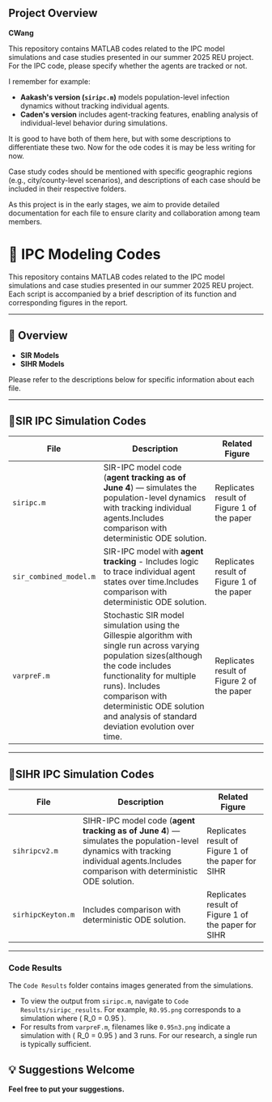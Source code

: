 ## Project Overview
**CWang**

This repository contains MATLAB codes related to the IPC model simulations and case studies presented in our summer 2025 REU project. For the IPC code, please specify whether the agents are tracked or not.

I remember for example:
- **Aakash's version (`siripc.m`)** models population-level infection dynamics without tracking individual agents.
- **Caden's version** includes agent-tracking features, enabling analysis of individual-level behavior during simulations.

It is good to have both of them here, but with some descriptions to differentiate these two. Now for the ode codes it is may be less writing for now. 

Case study codes should be mentioned with specific geographic regions (e.g., city/county-level scenarios), and descriptions of each case should be included in their respective folders.

As this project is in the early stages, we aim to provide detailed documentation for each file to ensure clarity and collaboration among team members.

# 📁 IPC Modeling Codes

This repository contains MATLAB codes related to the IPC model simulations and case studies presented in our summer 2025 REU project. Each script is accompanied by a brief description of its function and corresponding figures in the report.

---
## 📌 Overview

- **SIR Models** 
- **SIHR Models** 


Please refer to the descriptions below for specific information about each file.

---

## 🚀SIR IPC Simulation Codes

| File | Description | Related Figure |
|------|-------------|----------------|
| `siripc.m` | SIR-IPC model code (**agent tracking as of June 4**) — simulates the population-level dynamics with tracking individual agents.Includes comparison with deterministic ODE solution. |Replicates result of Figure 1 of the paper|
| `sir_combined_model.m` | SIR-IPC model with **agent tracking** - Includes logic to trace individual agent states over time.Includes comparison with deterministic ODE solution. | Replicates result of Figure 1 of the paper|
| `varpreF.m` | Stochastic SIR model simulation using the Gillespie algorithm with single run across varying population sizes(although the code includes functionality for multiple runs). Includes comparison with deterministic ODE solution and analysis of standard deviation evolution over time. |Replicates result of Figure 2 of the paper|


---

## 🚀SIHR IPC Simulation Codes

| File | Description | Related Figure |
|------|-------------|----------------|
| `sihripcv2.m` | SIHR-IPC model code (**agent tracking as of June 4**) — simulates the population-level dynamics with tracking individual agents.Includes comparison with deterministic ODE solution. |Replicates result of Figure 1 of the paper for SIHR|
| `sirhipcKeyton.m` | Includes comparison with deterministic ODE solution. |Replicates result of Figure 1 of the paper for SIHR|

---

### Code Results

The `Code Results` folder contains images generated from the simulations.

- To view the output from `siripc.m`, navigate to `Code Results/siripc_results`. For example, `R0.95.png` corresponds to a simulation where \( R_0 = 0.95 \).
- For results from `varpreF.m`, filenames like `0.95n3.png` indicate a simulation with \( R_0 = 0.95 \) and 3 runs. For our research, a single run is typically sufficient.




## 💡 Suggestions Welcome
**Feel free to put your suggestions.**

